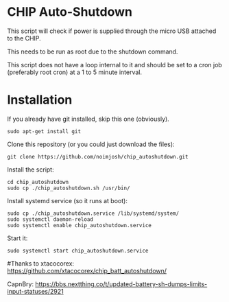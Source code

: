 CHIP Auto-Shutdown
============================

This script will check if power is supplied through the micro USB attached to the CHIP.

This needs to be run as root due to the shutdown command.

This script does not have a loop internal to it and should be set to a cron job (preferably root cron) at a 1 to 5 minute interval.

# Installation
If you already have git installed, skip this one (obviously).
  ```
  sudo apt-get install git
  ```
Clone this repository (or you could just download the files):
  ```
  git clone https://github.com/noimjosh/chip_autoshutdown.git
  ```
Install the script:
  ```
  cd chip_autoshutdown
  sudo cp ./chip_autoshutdown.sh /usr/bin/
  ```
Install systemd service (so it runs at boot):
  ```
  sudo cp ./chip_autoshutdown.service /lib/systemd/system/
  sudo systemctl daemon-reload
  sudo systemctl enable chip_autoshutdown.service
  ```
Start it:
  ```
  sudo systemctl start chip_autoshutdown.service
  ```
  
#Thanks to
xtacocorex: https://github.com/xtacocorex/chip_batt_autoshutdown/

CapnBry: https://bbs.nextthing.co/t/updated-battery-sh-dumps-limits-input-statuses/2921
